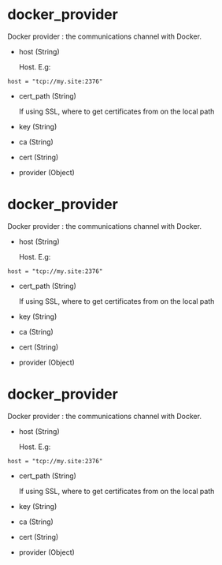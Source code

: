 # docker_provider
 Docker provider : the communications channel with Docker.
 
- host (String)

   Host. E.g:

 ```
 host = "tcp://my.site:2376"
 ```
     

- cert_path (String)

   If using SSL, where to get certificates from on the local path
     

- key (String)

  

- ca (String)

  

- cert (String)

  

- provider (Object)

  

# docker_provider
 Docker provider : the communications channel with Docker.
 
- host (String)

   Host. E.g:

 ```
 host = "tcp://my.site:2376"
 ```
     

- cert_path (String)

   If using SSL, where to get certificates from on the local path
     

- key (String)

  

- ca (String)

  

- cert (String)

  

- provider (Object)

  

# docker_provider
 Docker provider : the communications channel with Docker.
 
- host (String)

   Host. E.g:

 ```
 host = "tcp://my.site:2376"
 ```
     

- cert_path (String)

   If using SSL, where to get certificates from on the local path
     

- key (String)

  

- ca (String)

  

- cert (String)

  

- provider (Object)

  


